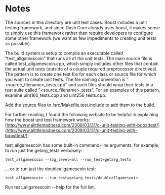 # Notes
The sources in this directory are unit test cases.  Boost includes a
unit testing framework, and since Dash Core already uses boost, it makes
sense to simply use this framework rather than require developers to
configure some other framework (we want as few impediments to creating
unit tests as possible).

The build system is setup to compile an executable called "test_allgamescoin"
that runs all of the unit tests.  The main source file is called
test_allgamescoin.cpp, which simply includes other files that contain the
actual unit tests (outside of a couple required preprocessor
directives).  The pattern is to create one test file for each class or
source file for which you want to create unit tests.  The file naming
convention is "<source_filename>_tests.cpp" and such files should wrap
their tests in a test suite called "<source_filename>_tests".  For an
examples of this pattern, examine uint160_tests.cpp and
uint256_tests.cpp.

Add the source files to /src/Makefile.test.include to add them to the build.

For further reading, I found the following website to be helpful in
explaining how the boost unit test framework works:
[http://www.alittlemadness.com/2009/03/31/c-unit-testing-with-boosttest/](http://www.alittlemadness.com/2009/03/31/c-unit-testing-with-boosttest/).

test_allgamescoin has some built-in command-line arguments; for
example, to run just the getarg_tests verbosely:

    test_allgamescoin --log_level=all --run_test=getarg_tests

... or to run just the doubleallgamescoin test:

    test_allgamescoin --run_test=getarg_tests/doubleallgamescoin

Run  test_allgamescoin --help   for the full list.

